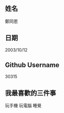 姓名
----
鄭同恩

日期
----
2003/10/12

Github Username
---------------
30315

我最喜歡的三件事
---------------
玩手機 玩電腦 睡覺